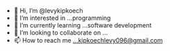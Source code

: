 - 👋 Hi, I’m @levykipkoech
- 👀 I’m interested in ...programming
- 🌱 I’m currently learning ...software development
- 💞️ I’m looking to collaborate on ...
- 📫 How to reach me ...kipkoechlevy096@gmail.com


<!---
levykipkoech/levykipkoech is a ✨ special ✨ repository because its `README.md` (this file) appears on your GitHub profile.
You can click the Preview link to take a look at your changes.
--->
